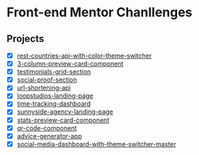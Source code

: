 # Front-end Mentor Chanllenges

## Projects

- [x] [rest-countries-api-with-color-theme-switcher](https://rest-countries-api-with-color-theme-switcher-nine.vercel.app/)
- [x] [3-column-preview-card-component](https://3-column-preview-card-component-main-swart.vercel.app/)
- [x] [testimonials-grid-section](https://testimonials-grid-section-main-imadatyatalah.netlify.app/)
- [x] [social-proof-section](https://social-proof-section-master-nine.netlify.app/)
- [x] [url-shortening-api](https://url-shortening-api-imadatyatalah.vercel.app/)
- [x] [loopstudios-landing-page](https://loopstudios-landing-page-zeta.vercel.app/)
- [x] [time-tracking-dashboard](https://time-tracking-dashboard-main.netlify.app/)
- [x] [sunnyside-agency-landing-page](https://sunnyside-agency-landing-page-imadatyatalah.netlify.app/)
- [x] [stats-preview-card-component](https://stats-preview-card-component-main-imadatyatalah.netlify.app/)
- [x] [qr-code-component](https://qr-code-component-imadatyatalah.netlify.app/)
- [x] [advice-generator-app](https://advice-generator-app-main-imadatyatalah.netlify.app/)
- [x] [social-media-dashboard-with-theme-switcher-master](https://social-media-dashboard-with-theme-switcher-imadatyatalah.netlify.app/)

<!-- - [ ] [ecommerce-product-page]() -->
